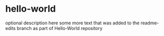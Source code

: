 # hello-world
optional description here
some more text that was added to the readme-edits branch as part of Hello-World repository
